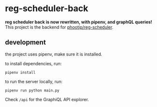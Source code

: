 # reg-scheduler-back

**reg scheduler back is now rewritten, with pipenv, and graphQL queries!**
This project is the backend for [phootip/reg-scheduler](https://github.com/phootip/reg-scheduler).

## development

the project uses pipenv, make sure it is installed.

to install dependencies, run:

```
pipenv install
```

to run the server locally, run:

```
pipenv run python main.py
```

Check `/api` for the GraphiQL API explorer.
